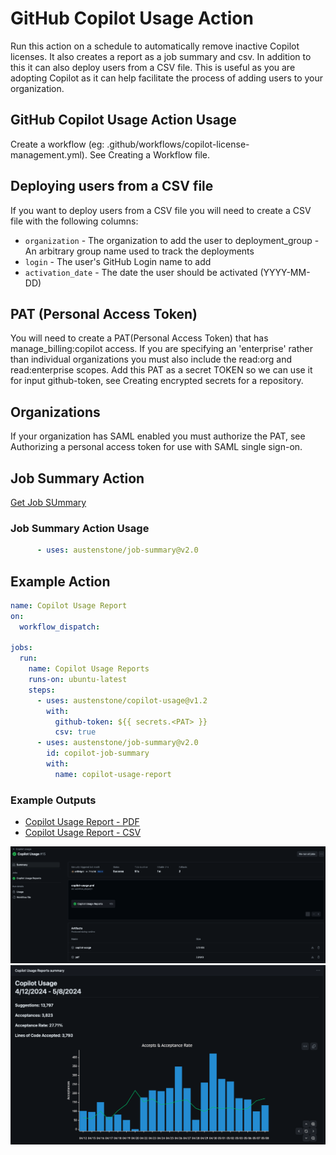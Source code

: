 # GitHub Copilot Usage Action

Run this action on a schedule to automatically remove inactive Copilot licenses. It also creates a report as a job summary and csv.
In addition to this it can also deploy users from a CSV file. This is useful as you are adopting Copilot as it can help facilitate the process of adding users to your organization.

## GitHub Copilot Usage Action Usage

Create a workflow (eg: .github/workflows/copilot-license-management.yml). See Creating a Workflow file.

## Deploying users from a CSV file

If you want to deploy users from a CSV file you will need to create a CSV file with the following columns:

- `organization` - The organization to add the user to deployment_group - An arbitrary group name used to track the deployments
- `login` - The user's GitHub Login name to add
- `activation_date` - The date the user should be activated (YYYY-MM-DD)

## PAT (Personal Access Token)

You will need to create a PAT(Personal Access Token) that has manage_billing:copilot access. If you are specifying an 'enterprise' rather than individual organizations you must also include the read:org and read:enterprise scopes.
Add this PAT as a secret TOKEN so we can use it for input github-token, see Creating encrypted secrets for a repository.

## Organizations

If your organization has SAML enabled you must authorize the PAT, see Authorizing a personal access token for use with SAML single sign-on.

## Job Summary Action

[Get Job SUmmary](https://github.com/marketplace/actions/get-job-summary)

### Job Summary Action Usage

```yaml
      - uses: austenstone/job-summary@v2.0
```

## Example Action

```yaml
name: Copilot Usage Report
on:
  workflow_dispatch:

jobs:
  run:
    name: Copilot Usage Reports
    runs-on: ubuntu-latest
    steps:
      - uses: austenstone/copilot-usage@v1.2
        with:
          github-token: ${{ secrets.<PAT> }}
          csv: true
      - uses: austenstone/job-summary@v2.0
        id: copilot-job-summary
        with:
          name: copilot-usage-report
```

### Example Outputs

- [Copilot Usage Report - PDF](copilot-usage-report.pdf)
- [Copilot Usage Report - CSV](copilot-usage-report.csv)

![Copilot Usage Report 1](../docs/images/integrations/copilot-usage-action1.png)
![Copilot Usage Report 2](../docs/images/integrations/copilot-usage-action2.png)